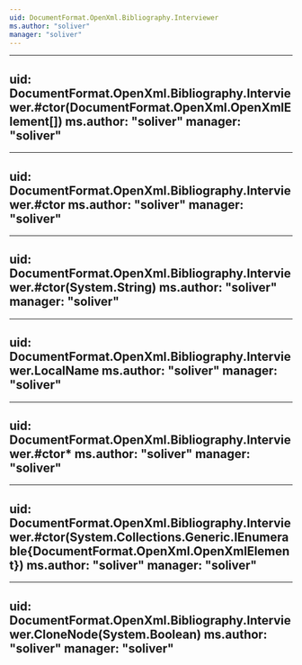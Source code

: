 ```yaml
---
uid: DocumentFormat.OpenXml.Bibliography.Interviewer
ms.author: "soliver"
manager: "soliver"
---
```


---
uid: DocumentFormat.OpenXml.Bibliography.Interviewer.#ctor(DocumentFormat.OpenXml.OpenXmlElement[])
ms.author: "soliver"
manager: "soliver"
---

---
uid: DocumentFormat.OpenXml.Bibliography.Interviewer.#ctor
ms.author: "soliver"
manager: "soliver"
---

---
uid: DocumentFormat.OpenXml.Bibliography.Interviewer.#ctor(System.String)
ms.author: "soliver"
manager: "soliver"
---

---
uid: DocumentFormat.OpenXml.Bibliography.Interviewer.LocalName
ms.author: "soliver"
manager: "soliver"
---

---
uid: DocumentFormat.OpenXml.Bibliography.Interviewer.#ctor*
ms.author: "soliver"
manager: "soliver"
---

---
uid: DocumentFormat.OpenXml.Bibliography.Interviewer.#ctor(System.Collections.Generic.IEnumerable{DocumentFormat.OpenXml.OpenXmlElement})
ms.author: "soliver"
manager: "soliver"
---

---
uid: DocumentFormat.OpenXml.Bibliography.Interviewer.CloneNode(System.Boolean)
ms.author: "soliver"
manager: "soliver"
---
